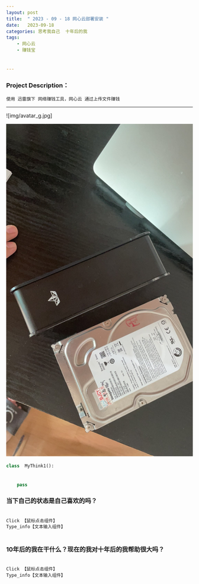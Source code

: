 ```yaml
---
layout: post
title:  " 2023 - 09 - 18 网心云部署安装 "
date:   2023-09-18 
categories: 思考我自己  十年后的我 
tags:
    - 网心云
    - 赚钱宝

    
---
```

### Project  Description：
	使用 迅雷旗下 网络赚钱工具，网心云 通过上传文件赚钱



---





![img/avatar_g.jpg]

![image](https://github.com/Wang-Sire/wang-sire.github.io/blob/master/img/IMG_1562.JPG)




```python
class  MyThink1():
    

    pass


```



<h3> 当下自己的状态是自己喜欢的吗？</h3>

```python

Click 【鼠标点击组件】 
Type_info【文本输入组件】  



```


<h3> 10年后的我在干什么？现在的我对十年后的我帮助很大吗？</h3>


```python

Click 【鼠标点击组件】 
Type_info【文本输入组件】  



```
